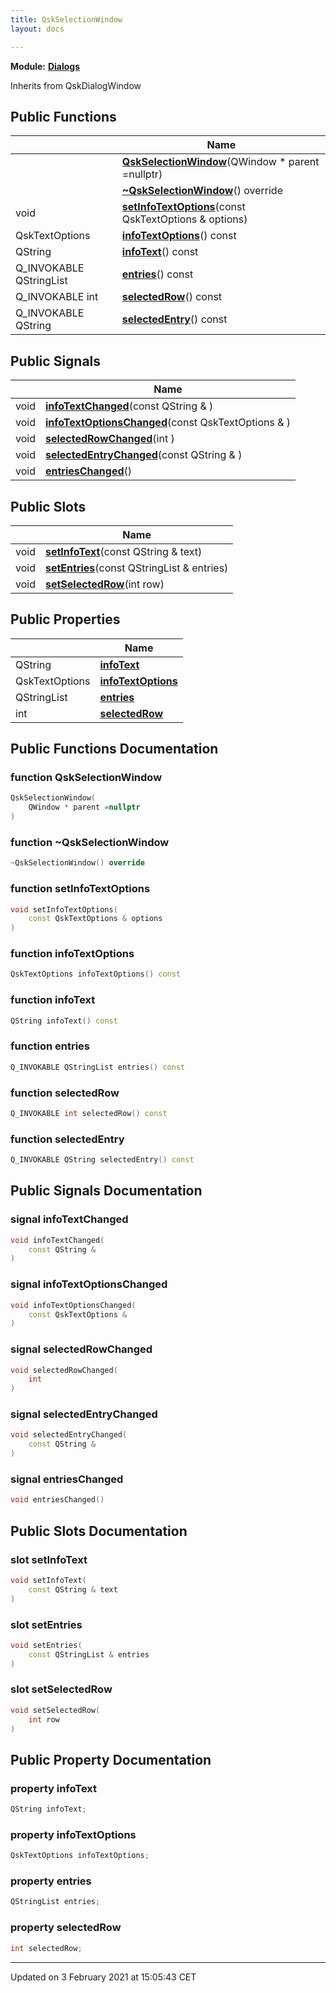 ```yaml
---
title: QskSelectionWindow
layout: docs

---
```



**Module:** **[Dialogs](/docs/modules/group__Dialogs/)**



Inherits from QskDialogWindow

## Public Functions

|                | Name           |
| -------------- | -------------- |
| | **[QskSelectionWindow](/docs/classes/classQskSelectionWindow/#function-qskselectionwindow)**(QWindow * parent =nullptr) |
| | **[~QskSelectionWindow](/docs/classes/classQskSelectionWindow/#function-~qskselectionwindow)**() override |
| void | **[setInfoTextOptions](/docs/classes/classQskSelectionWindow/#function-setinfotextoptions)**(const QskTextOptions & options) |
| QskTextOptions | **[infoTextOptions](/docs/classes/classQskSelectionWindow/#function-infotextoptions)**() const |
| QString | **[infoText](/docs/classes/classQskSelectionWindow/#function-infotext)**() const |
| Q_INVOKABLE QStringList | **[entries](/docs/classes/classQskSelectionWindow/#function-entries)**() const |
| Q_INVOKABLE int | **[selectedRow](/docs/classes/classQskSelectionWindow/#function-selectedrow)**() const |
| Q_INVOKABLE QString | **[selectedEntry](/docs/classes/classQskSelectionWindow/#function-selectedentry)**() const |

## Public Signals

|                | Name           |
| -------------- | -------------- |
| void | **[infoTextChanged](/docs/classes/classQskSelectionWindow/#signal-infotextchanged)**(const QString & ) |
| void | **[infoTextOptionsChanged](/docs/classes/classQskSelectionWindow/#signal-infotextoptionschanged)**(const QskTextOptions & ) |
| void | **[selectedRowChanged](/docs/classes/classQskSelectionWindow/#signal-selectedrowchanged)**(int ) |
| void | **[selectedEntryChanged](/docs/classes/classQskSelectionWindow/#signal-selectedentrychanged)**(const QString & ) |
| void | **[entriesChanged](/docs/classes/classQskSelectionWindow/#signal-entrieschanged)**() |

## Public Slots

|                | Name           |
| -------------- | -------------- |
| void | **[setInfoText](/docs/classes/classQskSelectionWindow/#slot-setinfotext)**(const QString & text) |
| void | **[setEntries](/docs/classes/classQskSelectionWindow/#slot-setentries)**(const QStringList & entries) |
| void | **[setSelectedRow](/docs/classes/classQskSelectionWindow/#slot-setselectedrow)**(int row) |

## Public Properties

|                | Name           |
| -------------- | -------------- |
| QString | **[infoText](/docs/classes/classQskSelectionWindow/#property-infotext)**  |
| QskTextOptions | **[infoTextOptions](/docs/classes/classQskSelectionWindow/#property-infotextoptions)**  |
| QStringList | **[entries](/docs/classes/classQskSelectionWindow/#property-entries)**  |
| int | **[selectedRow](/docs/classes/classQskSelectionWindow/#property-selectedrow)**  |

## Public Functions Documentation

### function QskSelectionWindow

```cpp
QskSelectionWindow(
    QWindow * parent =nullptr
)
```


### function ~QskSelectionWindow

```cpp
~QskSelectionWindow() override
```


### function setInfoTextOptions

```cpp
void setInfoTextOptions(
    const QskTextOptions & options
)
```


### function infoTextOptions

```cpp
QskTextOptions infoTextOptions() const
```


### function infoText

```cpp
QString infoText() const
```


### function entries

```cpp
Q_INVOKABLE QStringList entries() const
```


### function selectedRow

```cpp
Q_INVOKABLE int selectedRow() const
```


### function selectedEntry

```cpp
Q_INVOKABLE QString selectedEntry() const
```


## Public Signals Documentation

### signal infoTextChanged

```cpp
void infoTextChanged(
    const QString & 
)
```


### signal infoTextOptionsChanged

```cpp
void infoTextOptionsChanged(
    const QskTextOptions & 
)
```


### signal selectedRowChanged

```cpp
void selectedRowChanged(
    int 
)
```


### signal selectedEntryChanged

```cpp
void selectedEntryChanged(
    const QString & 
)
```


### signal entriesChanged

```cpp
void entriesChanged()
```


## Public Slots Documentation

### slot setInfoText

```cpp
void setInfoText(
    const QString & text
)
```


### slot setEntries

```cpp
void setEntries(
    const QStringList & entries
)
```


### slot setSelectedRow

```cpp
void setSelectedRow(
    int row
)
```


## Public Property Documentation

### property infoText

```cpp
QString infoText;
```


### property infoTextOptions

```cpp
QskTextOptions infoTextOptions;
```


### property entries

```cpp
QStringList entries;
```


### property selectedRow

```cpp
int selectedRow;
```


-------------------------------

Updated on  3 February 2021 at 15:05:43 CET